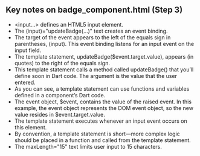 ## Key notes on badge_component.html (Step 3)
- \<input...\> defines an HTML5 input element.
- The (input)="updateBadge(...)" text creates an event binding.
- The target of the event appears to the left of the equals sign in parentheses, (input). This event binding listens for an input event on the input field.
- The template statement, updateBadge($event.target.value), appears (in quotes) to the right of the equals sign.
- This template statement calls a method called updateBadge() that you’ll define soon in Dart code. The argument is the value that the user entered.
- As you can see, a template statement can use functions and variables defined in a component’s Dart code.
- The event object, $event, contains the value of the raised event. In this example, the event object represents the DOM event object, so the new value resides in $event.target.value.
- The template statement executes whenever an input event occurs on this element.
- By convention, a template statement is short—more complex logic should be placed in a function and called from the template statement.
- The maxLength="15" text limits user input to 15 characters.
